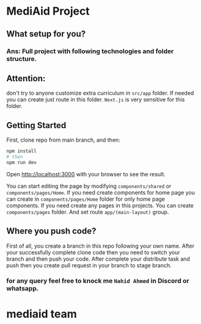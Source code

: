 # MediAid Project

## What setup for you?
### Ans: Full project with following technologies and folder structure.

## Attention: 
don't try to anyone customize extra curriculum in `src/app` folder. If needed you can create just route in this folder. `Next.js` is very sensitive for this folder.
## Getting Started

First, clone repo from main branch, and then:

```bash
npm install
# then
npm run dev
```

Open [http://localhost:3000](http://localhost:3000) with your browser to see the result.

You can start editing the page by modifying `components/shared` or `components/pages/Home`. If you need create components for home page you can create in `components/pages/Home` folder for only home page components. If you need create any pages in this projects. You can create `components/pages` folder. And set route `app/(main-layout)` group.

## Where you push code? 
First of all, you create a branch in this repo following your own name. After your successfully complete clone code then you need to switch your branch and then push your code. After complete your distribute task and push then you create pull request in your branch to stage branch.

### for any query feel free to knock me `Nahid Ahmed` in Discord or whatsapp.
# mediaid team
